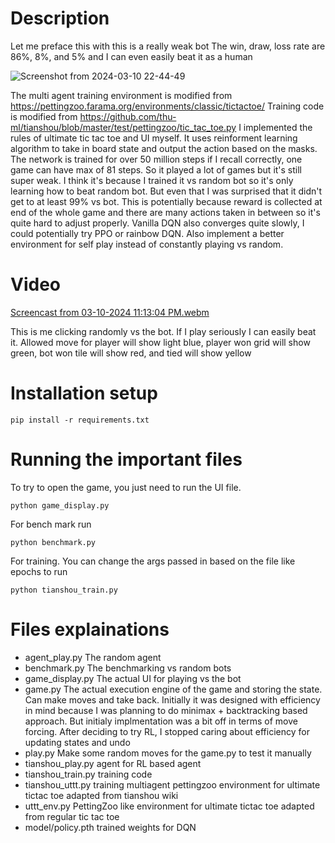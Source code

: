 # Description
Let me preface this with this is a really weak bot
The win, draw, loss rate are 86%, 8%, and 5% and I can even easily beat it as a human

![Screenshot from 2024-03-10 22-44-49](https://github.com/Algorithm-Arena/weekly-challenge-8-ultimate-tic-tac-toe/assets/32753704/c18a021a-b52c-47e9-a543-3ee019ea51e8)

The multi agent training environment is modified from https://pettingzoo.farama.org/environments/classic/tictactoe/ 
Training code is modified from https://github.com/thu-ml/tianshou/blob/master/test/pettingzoo/tic_tac_toe.py
I implemented the rules of ultimate tic tac toe and UI myself.
It uses reinforment learning algorithm to take in board state and output the action based on the masks. The network is trained for over 50 million steps if I recall correctly, one game can have max of 81 steps. So it played a lot of games but it's still super weak. I think it's because I trained it vs random bot so it's only learning how to beat random bot. But even that I was surprised that it didn't get to at least 99% vs bot. This is potentially because reward is collected at end of the whole game and there are many actions taken in between so it's quite hard to adjust properly. Vanilla DQN also converges quite slowly, I could potentially try PPO or rainbow DQN. Also implement a better environment for self play instead of constantly playing vs random.

# Video 
[Screencast from 03-10-2024 11:13:04 PM.webm](https://github.com/Algorithm-Arena/weekly-challenge-8-ultimate-tic-tac-toe/assets/32753704/80972c8d-0f4c-45e4-8fd9-ca2415942273)

This is me clicking randomly vs the bot. If I play seriously I can easily beat it. Allowed move for player will show light blue, player won grid will show green, bot won tile will show red, and tied will show yellow

# Installation setup
```
pip install -r requirements.txt
```

# Running the important files
To try to open the game, you just need to run the UI file. 
```
python game_display.py
```
For bench mark run 
```
python benchmark.py
```
For training. You can change the args passed in based on the file like epochs to run
```
python tianshou_train.py 
```
# Files explainations
* agent_play.py The random agent
* benchmark.py The benchmarking vs random bots
* game_display.py The actual UI for playing vs the bot
* game.py The actual execution engine of the game and storing the state. Can make moves and take back. Initially it was designed with efficiency in mind because I was planning to do minimax + backtracking based approach. But initialy implmentation was a bit off in terms of move forcing. After deciding to try RL, I stopped caring about efficiency for updating states and undo
* play.py Make some random moves for the game.py to test it manually
* tianshou_play.py agent for RL based agent
* tianshou_train.py training code
* tianshou_uttt.py training multiagent pettingzoo environment for ultimate tictac toe adapted from tianshou wiki
* uttt_env.py PettingZoo like environment for ultimate tictac toe adapted from regular tic tac toe 
* model/policy.pth trained weights for DQN 
